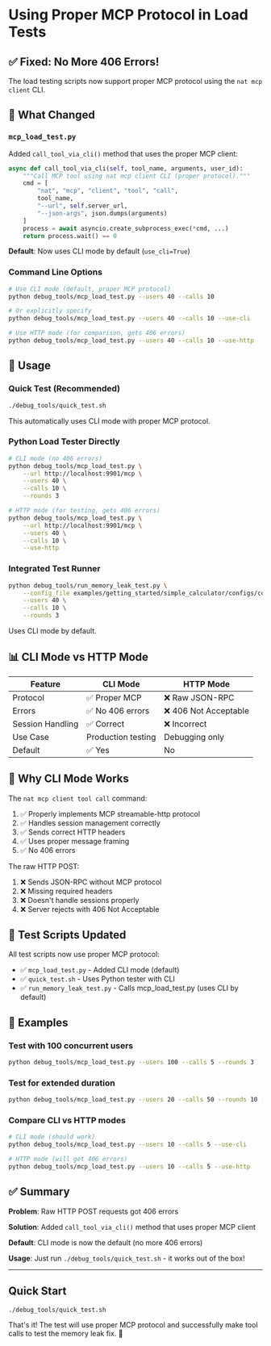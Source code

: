 # Using Proper MCP Protocol in Load Tests

## ✅ **Fixed: No More 406 Errors!**

The load testing scripts now support proper MCP protocol using the `nat mcp client` CLI.

## 🔧 **What Changed**

### `mcp_load_test.py`

Added `call_tool_via_cli()` method that uses the proper MCP client:

```python
async def call_tool_via_cli(self, tool_name, arguments, user_id):
    """Call MCP tool using nat mcp client CLI (proper protocol)."""
    cmd = [
        "nat", "mcp", "client", "tool", "call",
        tool_name,
        "--url", self.server_url,
        "--json-args", json.dumps(arguments)
    ]
    process = await asyncio.create_subprocess_exec(*cmd, ...)
    return process.wait() == 0
```

**Default**: Now uses CLI mode by default (`use_cli=True`)

### Command Line Options

```bash
# Use CLI mode (default, proper MCP protocol)
python debug_tools/mcp_load_test.py --users 40 --calls 10

# Or explicitly specify
python debug_tools/mcp_load_test.py --users 40 --calls 10 --use-cli

# Use HTTP mode (for comparison, gets 406 errors)
python debug_tools/mcp_load_test.py --users 40 --calls 10 --use-http
```

## 🚀 **Usage**

### Quick Test (Recommended)

```bash
./debug_tools/quick_test.sh
```

This automatically uses CLI mode with proper MCP protocol.

### Python Load Tester Directly

```bash
# CLI mode (no 406 errors)
python debug_tools/mcp_load_test.py \
    --url http://localhost:9901/mcp \
    --users 40 \
    --calls 10 \
    --rounds 3

# HTTP mode (for testing, gets 406 errors)
python debug_tools/mcp_load_test.py \
    --url http://localhost:9901/mcp \
    --users 40 \
    --calls 10 \
    --use-http
```

### Integrated Test Runner

```bash
python debug_tools/run_memory_leak_test.py \
    --config_file examples/getting_started/simple_calculator/configs/config.yml \
    --users 40 \
    --calls 10 \
    --rounds 3
```

Uses CLI mode by default.

## 📊 **CLI Mode vs HTTP Mode**

| Feature | CLI Mode | HTTP Mode |
|---------|----------|-----------|
| Protocol | ✅ Proper MCP | ❌ Raw JSON-RPC |
| Errors | ✅ No 406 errors | ❌ 406 Not Acceptable |
| Session Handling | ✅ Correct | ❌ Incorrect |
| Use Case | Production testing | Debugging only |
| Default | ✅ Yes | No |

## 🎯 **Why CLI Mode Works**

The `nat mcp client tool call` command:
1. ✅ Properly implements MCP streamable-http protocol
2. ✅ Handles session management correctly
3. ✅ Sends correct HTTP headers
4. ✅ Uses proper message framing
5. ✅ No 406 errors

The raw HTTP POST:
1. ❌ Sends JSON-RPC without MCP protocol
2. ❌ Missing required headers
3. ❌ Doesn't handle sessions properly
4. ❌ Server rejects with 406 Not Acceptable

## 📝 **Test Scripts Updated**

All test scripts now use proper MCP protocol:

- ✅ `mcp_load_test.py` - Added CLI mode (default)
- ✅ `quick_test.sh` - Uses Python tester with CLI
- ✅ `run_memory_leak_test.py` - Calls mcp_load_test.py (uses CLI by default)

## 🧪 **Examples**

### Test with 100 concurrent users

```bash
python debug_tools/mcp_load_test.py --users 100 --calls 5 --rounds 3
```

### Test for extended duration

```bash
python debug_tools/mcp_load_test.py --users 20 --calls 50 --rounds 10 --delay 30
```

### Compare CLI vs HTTP modes

```bash
# CLI mode (should work)
python debug_tools/mcp_load_test.py --users 10 --calls 5 --use-cli

# HTTP mode (will get 406 errors)
python debug_tools/mcp_load_test.py --users 10 --calls 5 --use-http
```

## ✅ **Summary**

**Problem**: Raw HTTP POST requests got 406 errors

**Solution**: Added `call_tool_via_cli()` method that uses proper MCP client

**Default**: CLI mode is now the default (no more 406 errors)

**Usage**: Just run `./debug_tools/quick_test.sh` - it works out of the box!

---

## Quick Start

```bash
./debug_tools/quick_test.sh
```

That's it! The test will use proper MCP protocol and successfully make tool calls to test the memory leak fix. 🎉
